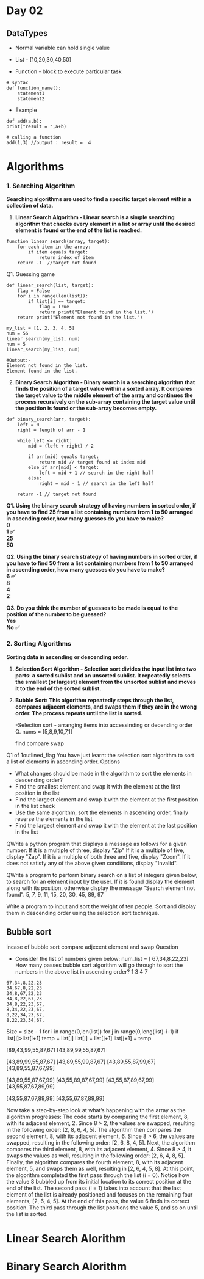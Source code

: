 # Day 02

## DataTypes

- Normal variable can hold single value
- List - [10,20,30,40,50]

- Function - block to execute particular task

```
# syntax
def function_name():
    statement1
    statement2

```

- Example

```
def add(a,b):
print("result = ",a+b)

# calling a function
add(1,3) //output : result =  4
```

# Algorithms

### 1. Searching Algorithm

**Searching algorithms are used to find a specific target element within a collection of data.**

1.  **Linear Search Algorithm -
    Linear search is a simple searching algorithm that checks every element in a list or array until the desired element is found or the end of the list is reached.**

```
function linear_search(array, target):
    for each item in the array:
        if item equals target:
            return index of item
    return -1  //target not found
```

Q1. Guessing game

```
def linear_search(list, target):
    flag = False
    for i in range(len(list)):
        if list[i] == target:
            flag = True
            return print("Element found in the list.")
    return print("Element not found in the list.")

my_list = [1, 2, 3, 4, 5]
num = 56
linear_search(my_list, num)
num = 5
linear_search(my_list, num)

#Output:-
Element not found in the list.
Element found in the list.
```

2.  **Binary Search Algorithm - Binary search is a searching algorithm that finds the position of a target value within a sorted array. It compares the target value to the middle element of the array and continues the process recursively on the sub-array containing the target value until the position is found or the sub-array becomes empty.**

```
def binary_search(arr, target):
    left = 0
    right = length of arr - 1

    while left <= right:
        mid = (left + right) / 2

        if arr[mid] equals target:
            return mid // target found at index mid
        else if arr[mid] < target:
            left = mid + 1 // search in the right half
        else:
            right = mid - 1 // search in the left half

    return -1 // target not found

```

**Q1.
Using the binary search strategy of having numbers in sorted order, if you have to find 25 from a list containing numbers from 1 to 50 arranged in ascending order,how many guesses do you have to make?<br>
0 <br>
1 :white_check_mark: <br>
25<br>
50**

**Q2.
Using the binary search strategy of having numbers in sorted order, if you have to find 50 from a list containing numbers from 1 to 50 arranged in ascending order, how many guesses do you have to make?<br>
6 :white_check_mark: <br>
8<br>
4<br>
2**

**Q3.
Do you think the number of guesses to be made is equal to the position of the number to be guessed?<br>
Yes<br>
No** :white_check_mark:

### 2. Sorting Algorithms

**Sorting data in ascending or descending order.**

1. **Selection Sort Algorithm - Selection sort divides the input list into two parts: a sorted sublist and an unsorted sublist. It repeatedly selects the smallest (or largest) element from the unsorted sublist and moves it to the end of the sorted sublist.**

2. **Bubble Sort: This algorithm repeatedly steps through the list, compares adjacent elements, and swaps them if they are in the wrong order. The process repeats until the list is sorted.**



    -Selection sort - arranging items into accessinding or decending order
    Q. nums = [5,8,9,10,7,1]

    find
    compare
    swap

Q1 of 1outlined_flag
You have just learnt the selection sort algorithm to sort a list of elements in ascending order.
Options

- What changes should be made in the algorithm to sort the elements in descending order?
- Find the smallest element and swap it with the element at the first position in the list
- Find the largest element and swap it with the element at the first position in the list check
- Use the same algorithm, sort the elements in ascending order, finally reverse the elements in the list
- Find the largest element and swap it with the element at the last position in the list

QWrite a python program that displays a message as follows for a given number:
If it is a multiple of three, display "Zip"
If it is a multiple of five, display "Zap".
If it is a multiple of both three and five, display "Zoom".
If it does not satisfy any of the above given conditions, display "Invalid".

QWrite a program to perform binary search on a list of integers given below, to search for an element input by the user. If it is found display the element along with its position, otherwise display the message "Search element not found".
5, 7, 9, 11, 15, 20, 30, 45, 89, 97

Write a program to input and sort the weight of ten people. Sort and display them in descending order using the selection sort technique.

## Bubble sort

incase of bubble sort
compare adjecent element and swap
Question

- Consider the list of numbers given below:
  num_list = [ 67,34,8,22,23]
  How many passes bubble sort algorithm will go through to sort the numbers in the above list in ascending order?
  1
  3
  4
  7

```
67,34,8,22,23
34,67,8,22,23
34,8,67,22,23
34,8,22,67,23
34,8,22,23,67,
8,34,22,23,67,
8,22,34,23,67,
8,22,23,34,67,
```

Size = size - 1
for i in range(0,len(list))
for j in range(0,leng(list)-i-1)
if list[j]>list[i+1]
temp = list[j]
list[j] = list[j+1]
list[j+1] = temp

[89,43,99,55,87,67]
[43,89,99,55,87,67]

[43,89,99,55,87,67]
[43,89,55,99,87,67]
[43,89,55,87,99,67]
[43,89,55,87,67,99]

[43,89,55,87,67,99]
[43,55,89,87,67,99]
[43,55,87,89,67,99]
[43,55,87,67,89,99]

[43,55,87,67,89,99]
[43,55,67,87,89,99]

Now take a step-by-step look at what’s happening with the array as the algorithm progresses:
The code starts by comparing the first element, 8, with its adjacent element, 2. Since 8 > 2, the values are swapped, resulting in the following order: [2, 8, 6, 4, 5].
The algorithm then compares the second element, 8, with its adjacent element, 6. Since 8 > 6, the values are swapped, resulting in the following order: [2, 6, 8, 4, 5].
Next, the algorithm compares the third element, 8, with its adjacent element, 4. Since 8 > 4, it swaps the values as well, resulting in the following order: [2, 6, 4, 8, 5].
Finally, the algorithm compares the fourth element, 8, with its adjacent element, 5, and swaps them as well, resulting in [2, 6, 4, 5, 8]. At this point, the algorithm completed the first pass through the list (i = 0). Notice how the value 8 bubbled up from its initial location to its correct position at the end of the list.
The second pass (i = 1) takes into account that the last element of the list is already positioned and focuses on the remaining four elements, [2, 6, 4, 5]. At the end of this pass, the value 6 finds its correct position. The third pass through the list positions the value 5, and so on until the list is sorted.

# Linear Search Alorithm

# Binary Search Alorithm


